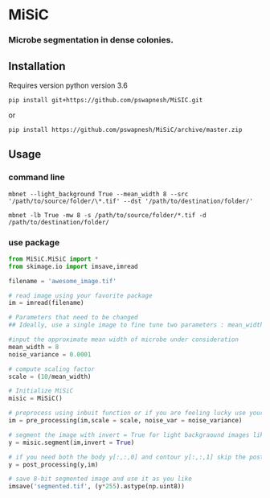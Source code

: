 # MiSiC
### Microbe segmentation in dense colonies.

## Installation
Requires version python version 3.6

`pip install git+https://github.com/pswapnesh/MiSIC.git`

or 

`pip install https://github.com/pswapnesh/MiSiC/archive/master.zip`


## Usage
### command line
`mbnet --light_background True --mean_width 8 --src '/path/to/source/folder/\*.tif' --dst '/path/to/destination/folder/'`

`mbnet -lb True -mw 8 -s /path/to/source/folder/*.tif -d /path/to/destination/folder/`

### use package
```python
from MiSiC.MiSiC import *
from skimage.io import imsave,imread

filename = 'awesome_image.tif'

# read image using your favorite package
im = imread(filename)

# Parameters that need to be changed
## Ideally, use a single image to fine tune two parameters : mean_width and noise_variance (optional)

#input the approximate mean width of microbe under consideration
mean_width = 8
noise_variance = 0.0001

# compute scaling factor
scale = (10/mean_width)

# Initialize MiSiC
misic = MiSiC()

# preprocess using inbuit function or if you are feeling lucky use your own preprocessing
im = pre_processing(im,scale = scale, noise_var = noise_variance)

# segment the image with invert = True for light backgraound images like Phase contrast
y = misic.segment(im,invert = True)

# if you need both the body y[:,:,0] and contour y[:,:,1] skip the post processing.
y = post_processing(y,im)

# save 8-bit segmented image and use it as you like
imsave('segmented.tif', (y*255).astype(np.uint8))

